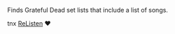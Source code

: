 Finds Grateful Dead set lists that include a list of songs.

tnx [ReListen](https://relisten.net/) ❤️